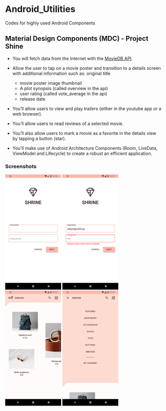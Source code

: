 # Android_Utilities
Codes for highly used Android Components

## Material Design Components (MDC) - Project Shine

- You will fetch data from the Internet with the [MovieDB API](https://www.themoviedb.org/).

* Allow the user to tap on a movie poster and transition to a details screen with additional information such as:
  original title

  - movie poster image thumbnail
  - A plot synopsis (called overview in the api)
  - user rating (called vote_average in the api)
  - release date

* You’ll allow users to view and play trailers (either in the youtube app or a web browser).
* You’ll allow users to read reviews of a selected movie.
* You’ll also allow users to mark a movie as a favorite in the details view by tapping a button (star).
* You'll make use of Android Architecture Components (Room, LiveData, ViewModel and Lifecycle) to create a robust an efficient application.

### Screenshots

<img src="https://github.com/udayrajsawhney/Android_Utilities/blob/master/screenshots/1.png" width="180" height="370"/> <img src="https://github.com/udayrajsawhney/Android_Utilities/blob/master/screenshots/2.png" width="180" height="370"/> <img src="https://github.com/udayrajsawhney/Android_Utilities/blob/master/screenshots/3.png" width="180" height="370"/> <img src="https://github.com/udayrajsawhney/Android_Utilities/blob/master/screenshots/4.png" width="180" height="370"/>